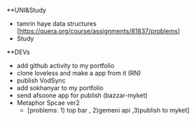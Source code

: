 **UNI&Study
- tamrin haye data structures [https://quera.org/course/assignments/81837/problems]
- Study 
 
**DEVs
- add github activity to my portfolio 
- clone loveless and make a app from it (RN)
- publish VodSync
- add sokhanyar to my portfolio
- send afsoone app for publish (bazzar-myket)
- Metaphor Spcae ver2 
	- [problems: 1) top bar , 2)gemeni api ,3)publish to myket]
 

